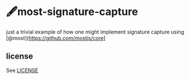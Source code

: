 # 🖋️most-signature-capture

just a trivial example of how one might implement signature capture using [@most](https://github.com/mostjs/core]

## license

See [LICENSE](LICENSE)

